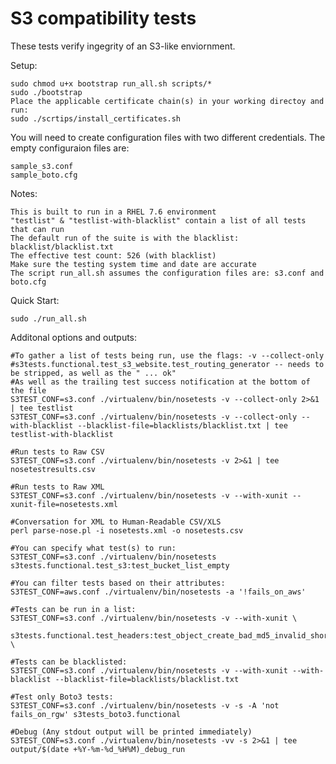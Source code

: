  S3 compatibility tests
========================

These tests verify ingegrity of an S3-like enviornment.

Setup:

	sudo chmod u+x bootstrap run_all.sh scripts/*
	sudo ./bootstrap
	Place the applicable certificate chain(s) in your working directoy and run:
	sudo ./scrtips/install_certificates.sh

You will need to create configuration files with two different credentials. The empty configuraion files are:

	sample_s3.conf
	sample_boto.cfg
	
Notes:

	This is built to run in a RHEL 7.6 environment
	"testlist" & "testlist-with-blacklist" contain a list of all tests that can run
	The default run of the suite is with the blacklist: blacklist/blacklist.txt
	The effective test count: 526 (with blacklist)
	Make sure the testing system time and date are accurate
	The script run_all.sh assumes the configuration files are: s3.conf and boto.cfg
	
Quick Start:
	
	sudo ./run_all.sh
	
Additonal options and outputs:

	#To gather a list of tests being run, use the flags: -v --collect-only
	#s3tests.functional.test_s3_website.test_routing_generator -- needs to be stripped, as well as the " ... ok" 
	#As well as the trailing test success notification at the bottom of the file
	S3TEST_CONF=s3.conf ./virtualenv/bin/nosetests -v --collect-only 2>&1 | tee testlist
	S3TEST_CONF=s3.conf ./virtualenv/bin/nosetests -v --collect-only --with-blacklist --blacklist-file=blacklists/blacklist.txt | tee testlist-with-blacklist
	
	#Run tests to Raw CSV
	S3TEST_CONF=s3.conf ./virtualenv/bin/nosetests -v 2>&1 | tee nosetestresults.csv
	
	#Run tests to Raw XML
	S3TEST_CONF=s3.conf ./virtualenv/bin/nosetests -v --with-xunit --xunit-file=nosetests.xml
	
	#Conversation for XML to Human-Readable CSV/XLS
	perl parse-nose.pl -i nosetests.xml -o nosetests.csv

	#You can specify what test(s) to run:
	S3TEST_CONF=s3.conf ./virtualenv/bin/nosetests s3tests.functional.test_s3:test_bucket_list_empty

	#You can filter tests based on their attributes:
	S3TEST_CONF=aws.conf ./virtualenv/bin/nosetests -a '!fails_on_aws'

	#Tests can be run in a list:
	S3TEST_CONF=s3.conf ./virtualenv/bin/nosetests -v --with-xunit \
		s3tests.functional.test_headers:test_object_create_bad_md5_invalid_short \
		
	#Tests can be blacklisted:
	S3TEST_CONF=s3.conf ./virtualenv/bin/nosetests -v --with-xunit --with-blacklist --blacklist-file=blacklists/blacklist.txt
	
	#Test only Boto3 tests:
	S3TEST_CONF=s3.conf ./virtualenv/bin/nosetests -v -s -A 'not fails_on_rgw' s3tests_boto3.functional
		
	#Debug (Any stdout output will be printed immediately)
	S3TEST_CONF=s3.conf ./virtualenv/bin/nosetests -vv -s 2>&1 | tee output/$(date +%Y-%m-%d_%H%M)_debug_run
